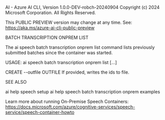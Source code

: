 AI - Azure AI CLI, Version 1.0.0-DEV-robch-20240904
Copyright (c) 2024 Microsoft Corporation. All Rights Reserved.

This PUBLIC PREVIEW version may change at any time.
See: https://aka.ms/azure-ai-cli-public-preview

BATCH TRANSCRIPTION ONPREM LIST

  The ai speech batch transcription onprem list command lists previously
  submitted batches since the container was started.

USAGE: ai speech batch transcription onprem list [...]

  CREATE
    --outfile OUTFILE             If provided, writes the ids to file.

SEE ALSO

  ai help speech setup
  ai help speech batch transcription onprem examples
  
  Learn more about running On-Premise Speech Containers:
  https://docs.microsoft.com/azure/cognitive-services/speech-service/speech-container-howto

